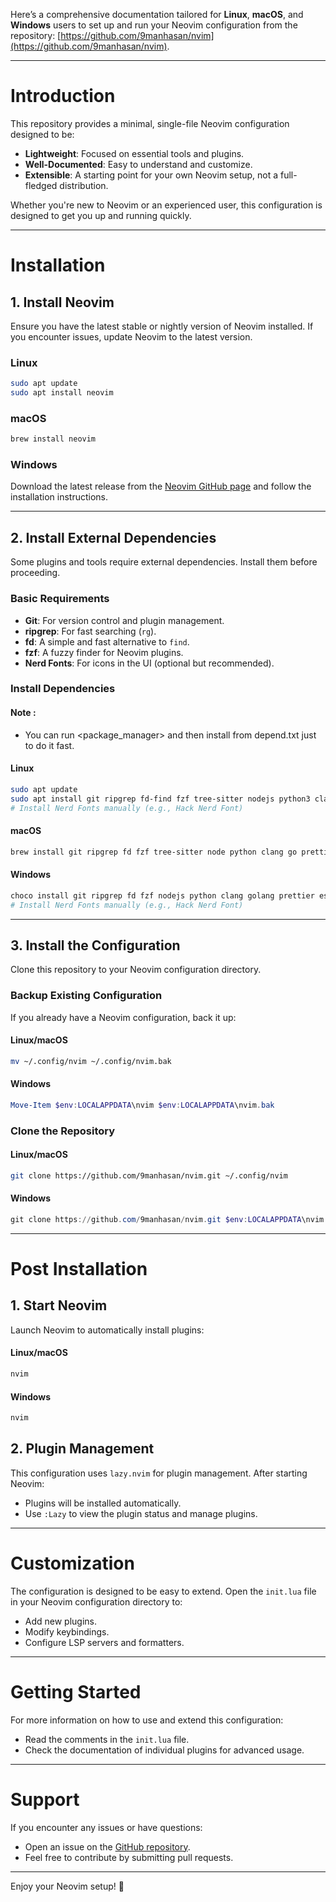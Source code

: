 Here’s a comprehensive documentation tailored for **Linux**, **macOS**, and **Windows** users to set up and run your Neovim configuration from the repository: [https://github.com/9manhasan/nvim](https://github.com/9manhasan/nvim).

---

# **Introduction**
This repository provides a minimal, single-file Neovim configuration designed to be:

- **Lightweight**: Focused on essential tools and plugins.
- **Well-Documented**: Easy to understand and customize.
- **Extensible**: A starting point for your own Neovim setup, not a full-fledged distribution.

Whether you're new to Neovim or an experienced user, this configuration is designed to get you up and running quickly.

---

# **Installation**

## **1. Install Neovim**
Ensure you have the latest stable or nightly version of Neovim installed. If you encounter issues, update Neovim to the latest version.

### **Linux**
```bash
sudo apt update
sudo apt install neovim
```

### **macOS**
```bash
brew install neovim
```

### **Windows**
Download the latest release from the [Neovim GitHub page](https://github.com/neovim/neovim/releases) and follow the installation instructions.

---

## **2. Install External Dependencies**
Some plugins and tools require external dependencies. Install them before proceeding.

### **Basic Requirements**
- **Git**: For version control and plugin management.
- **ripgrep**: For fast searching (`rg`).
- **fd**: A simple and fast alternative to `find`.
- **fzf**: A fuzzy finder for Neovim plugins.
- **Nerd Fonts**: For icons in the UI (optional but recommended).

### **Install Dependencies**
#### Note : 
- You can run <package_manager> and then install from depend.txt just to do it fast.
#### **Linux**
```bash
sudo apt update
sudo apt install git ripgrep fd-find fzf tree-sitter nodejs python3 clang golang prettier eslint black flake8
# Install Nerd Fonts manually (e.g., Hack Nerd Font)
```

#### **macOS**
```bash
brew install git ripgrep fd fzf tree-sitter node python clang go prettier eslint black flake8 font-hack-nerd-font
```

#### **Windows**
```powershell
choco install git ripgrep fd fzf nodejs python clang golang prettier eslint black flake8
# Install Nerd Fonts manually (e.g., Hack Nerd Font)
```

---

## **3. Install the Configuration**
Clone this repository to your Neovim configuration directory.

### **Backup Existing Configuration**
If you already have a Neovim configuration, back it up:

#### **Linux/macOS**
```bash
mv ~/.config/nvim ~/.config/nvim.bak
```

#### **Windows**
```powershell
Move-Item $env:LOCALAPPDATA\nvim $env:LOCALAPPDATA\nvim.bak
```

### **Clone the Repository**

#### **Linux/macOS**
```bash
git clone https://github.com/9manhasan/nvim.git ~/.config/nvim
```

#### **Windows**
```powershell
git clone https://github.com/9manhasan/nvim.git $env:LOCALAPPDATA\nvim
```

---

# **Post Installation**

## **1. Start Neovim**
Launch Neovim to automatically install plugins:

#### **Linux/macOS**
```bash
nvim
```

#### **Windows**
```powershell
nvim
```

## **2. Plugin Management**
This configuration uses `lazy.nvim` for plugin management. After starting Neovim:
- Plugins will be installed automatically.
- Use `:Lazy` to view the plugin status and manage plugins.

---

# **Customization**
The configuration is designed to be easy to extend. Open the `init.lua` file in your Neovim configuration directory to:
- Add new plugins.
- Modify keybindings.
- Configure LSP servers and formatters.

---

# **Getting Started**
For more information on how to use and extend this configuration:
- Read the comments in the `init.lua` file.
- Check the documentation of individual plugins for advanced usage.

---

# **Support**
If you encounter any issues or have questions:
- Open an issue on the [GitHub repository](https://github.com/9manhasan/nvim/issues).
- Feel free to contribute by submitting pull requests.

---

Enjoy your Neovim setup! 🚀
